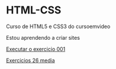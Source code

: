 # HTML-CSS
 Curso de HTML5 e CSS3 do cursoemvideo

 Estou aprendendo a criar sites

<a href= "https://pmbpablo.github.io/HTML-CSS/exercicios/ex001/index.html"> Executar o exercicio 001


<a href="exercicios/ex026 mq/mq004/index.html">
Exercicios 26 media </a>


